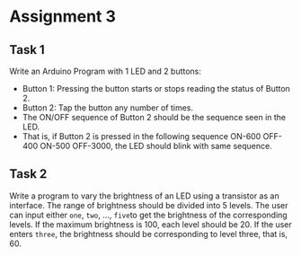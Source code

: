 # Assignment 3

## Task 1

Write an Arduino Program with 1 LED and 2 buttons:
* Button 1: Pressing the button starts or stops reading the status of Button 2.
* Button 2: Tap the button any number of times. 
* The ON/OFF sequence of Button 2 should be the sequence seen in the LED.
* That is, if Button 2 is pressed in the following sequence ON-600 OFF-400 ON-500 OFF-3000, the LED should blink with same sequence.

## Task 2

Write a program to vary the brightness of an LED using a transistor as an interface. The range of brightness should be divided into 5 levels. The user can input either `one`, `two`, ..., `five`to get the brightness of the corresponding levels. If the maximum brightness is 100, each level should be 20. If the user enters `three`, the brightness should be corresponding to level three, that is, 60.

